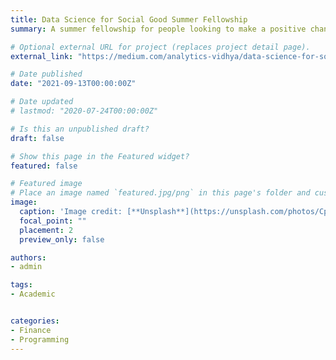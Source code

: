 ```yaml
---
title: Data Science for Social Good Summer Fellowship
summary: A summer fellowship for people looking to make a positive change in society through data science

# Optional external URL for project (replaces project detail page).
external_link: "https://medium.com/analytics-vidhya/data-science-for-social-good-summer-fellowship-270f783ae402"

# Date published
date: "2021-09-13T00:00:00Z"

# Date updated
# lastmod: "2020-07-24T00:00:00Z"

# Is this an unpublished draft?
draft: false

# Show this page in the Featured widget?
featured: false

# Featured image
# Place an image named `featured.jpg/png` in this page's folder and customize its options here.
image:
  caption: 'Image credit: [**Unsplash**](https://unsplash.com/photos/CpkOjOcXdUY)'
  focal_point: ""
  placement: 2
  preview_only: false

authors:
- admin

tags:
- Academic


categories:
- Finance 
- Programming
---
```

